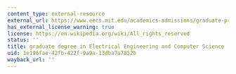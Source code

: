 ```yaml
---
content_type: external-resource
external_url: https://www.eecs.mit.edu/academics-admissions/graduate-program/degree-programs/degrees-offered
has_external_license_warning: true
license: https://en.wikipedia.org/wiki/All_rights_reserved
status: ''
title: graduate degree in Electrical Engineering and Computer Science
uid: 1e196fae-42fb-422f-9a9a-13dba7a7852b
wayback_url: ''
---
```

